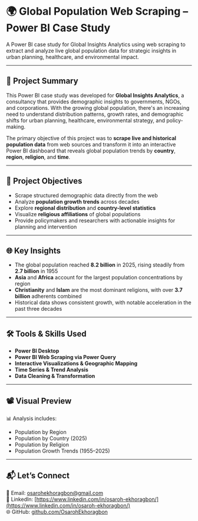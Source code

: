 
# 🌍 Global Population Web Scraping – Power BI Case Study

A Power BI case study for Global Insights Analytics using web scraping to extract and analyze live global population data for strategic insights in urban planning, healthcare, and environmental impact.

---

## 📄 Project Summary

This Power BI case study was developed for **Global Insights Analytics**, a consultancy that provides demographic insights to governments, NGOs, and corporations. With the growing global population, there's an increasing need to understand distribution patterns, growth rates, and demographic shifts for urban planning, healthcare, environmental strategy, and policy-making.

The primary objective of this project was to **scrape live and historical population data** from web sources and transform it into an interactive Power BI dashboard that reveals global population trends by **country**, **region**, **religion**, and **time**.

---

## 🎯 Project Objectives

- Scrape structured demographic data directly from the web
- Analyze **population growth trends** across decades
- Explore **regional distribution** and **country-level statistics**
- Visualize **religious affiliations** of global populations
- Provide policymakers and researchers with actionable insights for planning and intervention

---

## 🌐 Key Insights

- The global population reached **8.2 billion** in 2025, rising steadily from **2.7 billion** in 1955  
- **Asia** and **Africa** account for the largest population concentrations by region  
- **Christianity** and **Islam** are the most dominant religions, with over **3.7 billion** adherents combined  
- Historical data shows consistent growth, with notable acceleration in the past three decades

---

## 🛠 Tools & Skills Used

- **Power BI Desktop**
- **Power BI Web Scraping via Power Query**
- **Interactive Visualizations & Geographic Mapping**
- **Time Series & Trend Analysis**
- **Data Cleaning & Transformation**

---

## 📽️ Visual Preview

📊 Analysis includes:  
- Population by Region  
- Population by Country (2025)  
- Population by Religion  
- Population Growth Trends (1955–2025)

---

## 📬 Let’s Connect

📧 Email: osarohekhoragbon@gmail.com  
💼 LinkedIn: [https://www.linkedin.com/in/osaroh-ekhoragbon/](https://www.linkedin.com/in/osaroh-ekhoragbon/)  
🌐 GitHub: [github.com/OsarohEkhoragbon](https://github.com/OsarohEkhoragbon)
